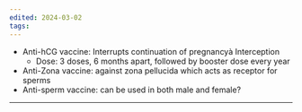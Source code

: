 ```yaml
---
edited: 2024-03-02
tags:
---
```

- Anti-hCG vaccine: Interrupts continuation of pregnancyà Interception
	- Dose: 3 doses, 6 months apart, followed by booster dose every year
- Anti-Zona vaccine: against zona pellucida which acts as receptor for sperms
- Anti-sperm vaccine: can be used in both male and female?

---
